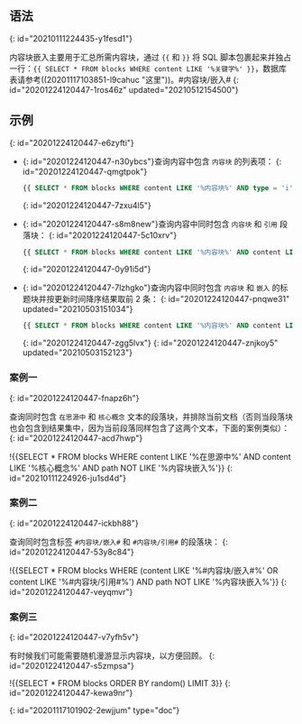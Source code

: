 ## 语法
{: id="20210111224435-y1fesd1"}

内容块嵌入主要用于汇总所需内容块，通过 `{{` 和 `}}` 将 SQL 脚本包裹起来并独占一行：`{{ SELECT * FROM blocks WHERE content LIKE '%关键字%' }}`，数据库表请参考((20201117103851-l9cahuc "这里"))。#内容块/嵌入#
{: id="20201224120447-1ros46z" updated="20210512154500"}

## 示例
{: id="20201224120447-e6zyfti"}

* {: id="20201224120447-n30ybcs"}查询内容中包含 `内容块` 的列表项：
  {: id="20201224120447-qmgtpok"}

  ```sql
  {{ SELECT * FROM blocks WHERE content LIKE '%内容块%' AND type = 'i' }}
  ```
  {: id="20201224120447-7zxu4l5"}
* {: id="20201224120447-s8m8new"}查询内容中同时包含 `内容块` 和 `引用` 段落块：
  {: id="20201224120447-5c10xrv"}

  ```sql
  {{ SELECT * FROM blocks WHERE content LIKE '%内容块%' AND content LIKE '%引用%' AND type = 'p') }}
  ```
  {: id="20201224120447-0y91i5d"}
* {: id="20201224120447-7lzhgko"}查询内容中同时包含 `内容块` 和 `嵌入` 的标题块并按更新时间降序结果取前 2 条：
  {: id="20201224120447-pnqwe31" updated="20210503151034"}

  ```sql
  {{ SELECT * FROM blocks WHERE content LIKE '%内容块%' AND content LIKE '%嵌入%' AND type = 'h' ORDER BY updated DESC LIMIT 2 }}
  ```
  {: id="20201224120447-zgg5lvx"}
{: id="20201224120447-znjkoy5" updated="20210503152123"}

### 案例一
{: id="20201224120447-fnapz6h"}

查询同时包含 `在思源中` 和 `核心概念` 文本的段落块，并排除当前文档（否则当段落块也会包含到结果集中，因为当前段落同样包含了这两个文本，下面的案例类似）：
{: id="20201224120447-acd7hwp"}

!{{SELECT * FROM blocks WHERE content LIKE '%在思源中%' AND content LIKE '%核心概念%' AND path NOT LIKE '%内容块嵌入%'}}
{: id="20210111224926-ju1sd4d"}

### 案例二
{: id="20201224120447-ickbh88"}

查询同时包含标签 `#内容块/嵌入#` 和 `#内容块/引用#` 的段落块：
{: id="20201224120447-53y8c84"}

!{{SELECT * FROM blocks WHERE (content LIKE '%#内容块/嵌入#%' OR content LIKE '%#内容块/引用#%') AND path NOT LIKE '%内容块嵌入%'}}
{: id="20201224120447-veyqmvr"}

### 案例三
{: id="20201224120447-v7yfh5v"}

有时候我们可能需要随机漫游显示内容块，以方便回顾。
{: id="20201224120447-s5zmpsa"}

!{{SELECT * FROM blocks ORDER BY random() LIMIT 3}}
{: id="20201224120447-kewa9nr"}


{: id="20201117101902-2ewjjum" type="doc"}

